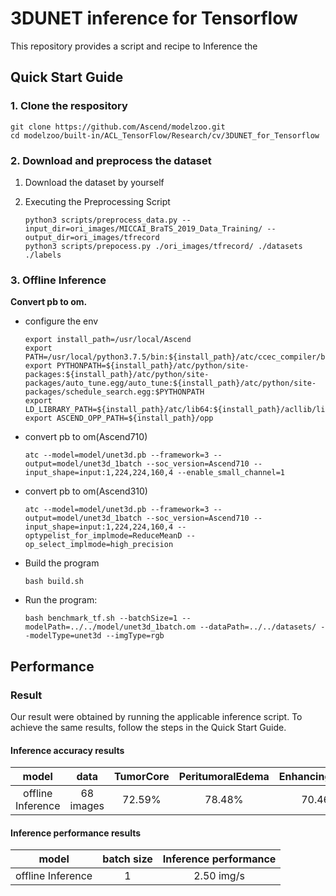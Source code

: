 # 3DUNET inference for Tensorflow

This repository provides a script and recipe to Inference the

## Quick Start Guide

### 1. Clone the respository

```shell
git clone https://github.com/Ascend/modelzoo.git
cd modelzoo/built-in/ACL_TensorFlow/Research/cv/3DUNET_for_Tensorflow
```

### 2. Download and preprocess the dataset

1. Download the dataset by yourself

2. Executing the Preprocessing Script
   ```
   python3 scripts/preprocess_data.py --input_dir=ori_images/MICCAI_BraTS_2019_Data_Training/ --output_dir=ori_images/tfrecord
   python3 scripts/prepocess.py ./ori_images/tfrecord/ ./datasets ./labels
   ```
 
### 3. Offline Inference

**Convert pb to om.**

- configure the env

  ```
  export install_path=/usr/local/Ascend
  export PATH=/usr/local/python3.7.5/bin:${install_path}/atc/ccec_compiler/bin:${install_path}/atc/bin:$PATH
  export PYTHONPATH=${install_path}/atc/python/site-packages:${install_path}/atc/python/site-packages/auto_tune.egg/auto_tune:${install_path}/atc/python/site-packages/schedule_search.egg:$PYTHONPATH
  export LD_LIBRARY_PATH=${install_path}/atc/lib64:${install_path}/acllib/lib64:$LD_LIBRARY_PATH
  export ASCEND_OPP_PATH=${install_path}/opp
  ```

- convert pb to om(Ascend710)  
  ```
  atc --model=model/unet3d.pb --framework=3 --output=model/unet3d_1batch --soc_version=Ascend710 --input_shape=input:1,224,224,160,4 --enable_small_channel=1
  ```

- convert pb to om(Ascend310)
  ```
  atc --model=model/unet3d.pb --framework=3 --output=model/unet3d_1batch --soc_version=Ascend710 --input_shape=input:1,224,224,160,4 --optypelist_for_implmode=ReduceMeanD --op_select_implmode=high_precision
  ```

- Build the program

  ```
  bash build.sh
  ```

- Run the program:

  ```
  bash benchmark_tf.sh --batchSize=1 --modelPath=../../model/unet3d_1batch.om --dataPath=../../datasets/ --modelType=unet3d --imgType=rgb
  ```
  
## Performance

### Result

Our result were obtained by running the applicable inference script. To achieve the same results, follow the steps in the Quick Start Guide.

#### Inference accuracy results

|       model       | **data**   |       TumorCore     | PeritumoralEdema | EnhancingTumor | MeanDice | WholeTumor |   
| :---------------: | :-------:  | :-----------------: |  :-------------: | :------------: |:--------:|:----------:|
| offline Inference |  68 images |        72.59%       |      78.48%      |     70.46%     |  73.84%  |   90.74%   |

#### Inference performance results

|       model       | batch size | Inference performance |
| :---------------: | :--------: | :-------------------: |
| offline Inference |     1      |       2.50 img/s      |
